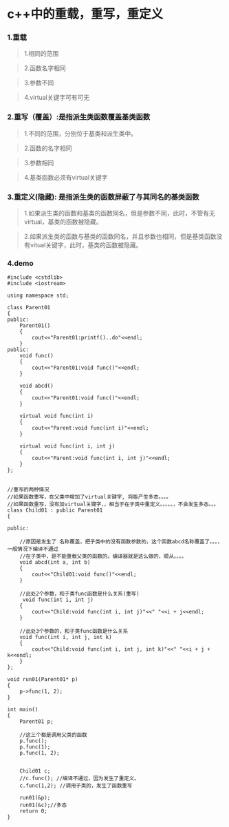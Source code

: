 # c++中的重载，重写，重定义
### 1.重载
> 1.相同的范围

>  2.函数名字相同

>  3.参数不同

>  4.virtual关键字可有可无

### 2.重写（覆盖）:是指派生类函数覆盖基类函数
> 1.不同的范围，分别位于基类和派生类中。

> 2.函数的名字相同

> 3.参数相同

> 4.基类函数必须有virtual关键字

### 3.重定义(隐藏): 是指派生类的函数屏蔽了与其同名的基类函数
> 1.如果派生类的函数和基类的函数同名，但是参数不同，此时，不管有无 virtual，基类的函数被隐藏。

> 2.如果派生类的函数与基类的函数同名，并且参数也相同，但是基类函数没 有vitual关键字，此时，基类的函数被隐藏。

### 4.demo
```
#include <cstdlib>
#include <iostream>

using namespace std;

class Parent01
{
public:
    Parent01()
    {
        cout<<"Parent01:printf()..do"<<endl;
    }
public:
    void func()
    {
        cout<<"Parent01:void func()"<<endl;
    }

    void abcd()
    {
        cout<<"Parent01:void func()"<<endl;
    }

    virtual void func(int i)
    {
        cout<<"Parent:void func(int i)"<<endl;
    }

    virtual void func(int i, int j)
    {
        cout<<"Parent:void func(int i, int j)"<<endl;
    }
};


//重写的两种情况
//如果函数重写，在父类中增加了virtual关键字, 将能产生多态。。。。
//如果函数重写，没有加virtual关键字，，相当于在子类中重定义。。。。。，不会发生多态。。。
class Child01 : public Parent01
{

public:

    //原因是发生了 名称覆盖，把子类中的没有函数参数的，这个函数abcd名称覆盖了。。。，一般情况下编译不通过
    //在子类中，是不能重载父类的函数的。编译器就是这么做的，顺从。。。。
    void abcd(int a, int b)
    {
        cout<<"Child01:void func()"<<endl;
    }

    //此处2个参数，和子类func函数是什么关系(重写)
     void func(int i, int j)
    {
        cout<<"Child:void func(int i, int j)"<<" "<<i + j<<endl;
    }

    //此处3个参数的，和子类func函数是什么关系
    void func(int i, int j, int k)
    {
        cout<<"Child:void func(int i, int j, int k)"<<" "<<i + j + k<<endl;
    }
};

void run01(Parent01* p)
{
    p->func(1, 2);
}

int main()
{
    Parent01 p;

    //这三个都是调用父类的函数
    p.func();
    p.func(1);
    p.func(1, 2);


    Child01 c;
    //c.func(); //编译不通过，因为发生了重定义。
    c.func(1,2); //调用子类的，发生了函数重写

    run01(&p);
    run01(&c);//多态
    return 0;
}
```
